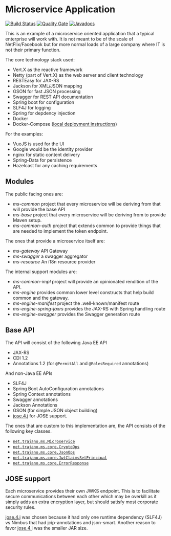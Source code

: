 Microservice Application
========================

[![Build Status](//travis-ci.org/trajano/app-ms.svg?branch=master)](//travis-ci.org/trajano/app-ms) [![Quality Gate](//sonarcloud.io/api/badges/gate?key=net.trajano.ms.app:app-ms)](//sonarcloud.io/dashboard?id=net.trajano.ms.app:app-ms) [![Javadocs](//javadoc.io/badge/net.trajano.ms.app/ms-common.svg)](//javadoc.io/doc/net.trajano.ms.app/ms-common)

This is an example of a microservice oriented application that a typical enterprise will work with.  It is not meant to be of the scale of NetFlix/Facebook but for more normal loads of a large company where IT is not their primary function.

The core technology stack used:

- Vert.X as the reactive framework
- Netty (part of Vert.X) as the web server and client technology
- RESTEasy for JAX-RS
- Jackson for XML/JSON mapping
- GSON for fast JSON processing
- Swagger for REST API documentation
- Spring boot for configuration
- SLF4J for logging
- Spring for depdency injection
- Docker
- Docker-Compose ([local deployment instructions](./building.html))

For the examples:

- VueJS is used for the UI
- Google would be the identity provider
- nginx for static content delivery
- Spring-Data for persistence
- Hazelcast for any caching requirements

## Modules

The public facing ones are:

* *ms-common* project that every microservice will be deriving from that will provide the base API
* *ms-base* project that every microservice will be deriving from to provide Maven setup.
* *ms-common-auth* project that extends common to provide things that are needed to implement the token endpoint.

The ones that provide a microservice itself are:
* *ms-gateway* API Gateway
* *ms-swagger* a swagger aggregator
* *ms-resource* An i18n resource provider

The internal support modules are:
* *ms-common-impl* project will provide an opinionated rendition of the API.
* *ms-engine* provides common lower level constructs that help build common and the gateway.
* *ms-engine-manifest* project the .well-known/manifest route
* *ms-engine-spring-jaxrs* provides the JAX-RS with Spring handling route
* *ms-engine-swagger* provides the Swagger generation route

## Base API

The API will consist of the following Java EE API

* JAX-RS
* CDI 1.2
* Annotations 1.2 (for `@PermitAll` and `@RolesRequired` annotations)

And non-Java EE APIs

* SLF4J
* Spring Boot AutoConfiguration annotations
* Spring Context annotations
* Swagger annotations
* Jackson Annotations
* GSON (for simple JSON object building)
* [jose.4.j][] for JOSE support.

The ones that are custom to this implementation are, the API consists of the following key classes.

* [`net.trajano.ms.Microservice`](https://static.javadoc.io/net.trajano.ms.app/ms-common/latest/net/trajano/ms/Microservice.html)
* [`net.trajano.ms.core.CryptoOps`](https://static.javadoc.io/net.trajano.ms.app/ms-common/latest/net/trajano/ms/core/CryptoOps.html)
* [`net.trajano.ms.core.JsonOps`](https://static.javadoc.io/net.trajano.ms.app/ms-common/latest/net/trajano/ms/core/JsonOps.html)
* [`net.trajano.ms.core.JwtClaimsSetPrincipal`](https://static.javadoc.io/net.trajano.ms.app/ms-common/latest/net/trajano/ms/core/JwtClaimsSetPrincipal.html)
* [`net.trajano.ms.core.ErrorResponse`](https://static.javadoc.io/net.trajano.ms.app/ms-common/latest/net/trajano/ms/core/ErrorResponse.html)

## JOSE support

Each microservice provides their own JWKS endpoint.  This is to facilitate secure communications between each other which may be overkill as it simply adds an extra encryption layer, but should satisfy most corporate security rules.

[jose.4.j][] was chosen because it had only one runtime dependency (SLF4J) vs Nimbus that had jcip-annotations and json-smart.  Another reason to favor [jose.4.j][] was the smaller JAR size.

[jose.4.j]: https://bitbucket.org/b_c/jose4j/wiki/Home
